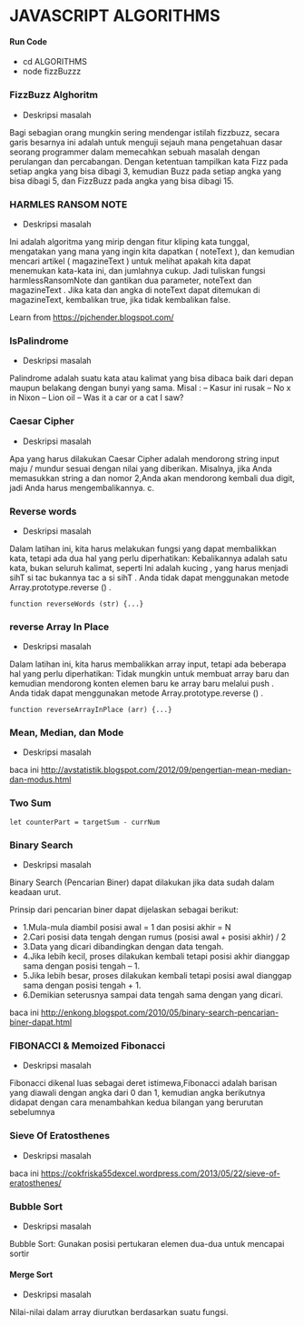 # JAVASCRIPT ALGORITHMS

#### Run Code 
- cd ALGORITHMS
- node fizzBuzzz


### FizzBuzz Alghoritm

- Deskripsi masalah

Bagi sebagian orang mungkin sering mendengar istilah fizzbuzz, secara garis besarnya ini adalah untuk menguji sejauh mana pengetahuan dasar seorang programmer dalam memecahkan sebuah masalah dengan perulangan dan percabangan. Dengan ketentuan tampilkan kata Fizz pada setiap angka yang bisa dibagi 3, kemudian Buzz pada setiap angka yang bisa dibagi 5, dan FizzBuzz pada angka yang bisa dibagi 15.

### HARMLES RANSOM NOTE

- Deskripsi masalah

Ini adalah algoritma yang mirip dengan fitur kliping kata tunggal, mengatakan yang mana yang ingin kita dapatkan ( noteText ), dan kemudian mencari artikel ( magazineText ) untuk melihat apakah kita dapat menemukan kata-kata ini, dan jumlahnya cukup.
Jadi tuliskan fungsi harmlessRansomNote dan gantikan dua parameter, noteText dan magazineText . Jika kata dan angka di noteText dapat ditemukan di magazineText, kembalikan true, jika tidak kembalikan false.

Learn from https://pjchender.blogspot.com/


### IsPalindrome

- Deskripsi masalah

Palindrome adalah suatu kata atau kalimat yang bisa dibaca baik dari depan maupun belakang dengan bunyi yang sama. 
Misal :
– Kasur ini rusak
– No x in Nixon
– Lion oil
– Was it a car or a cat I saw?


### Caesar Cipher

- Deskripsi masalah

Apa yang harus dilakukan Caesar Cipher adalah mendorong string input maju / mundur sesuai dengan nilai yang diberikan. Misalnya, jika Anda memasukkan string a dan nomor 2,Anda akan mendorong kembali dua digit, jadi Anda harus mengembalikannya. c.

### Reverse words

- Deskripsi masalah

Dalam latihan ini, kita harus melakukan fungsi yang dapat membalikkan kata, tetapi ada dua hal yang perlu diperhatikan:
Kebalikannya adalah satu kata, bukan seluruh kalimat, seperti Ini adalah kucing , yang harus menjadi sihT si tac bukannya tac a si sihT .
Anda tidak dapat menggunakan metode Array.prototype.reverse () .
```
function reverseWords (str) {...}
```

### reverse Array In Place

- Deskripsi masalah

Dalam latihan ini, kita harus membalikkan array input, tetapi ada beberapa hal yang perlu diperhatikan:
Tidak mungkin untuk membuat array baru dan kemudian mendorong konten elemen baru ke array baru melalui push .
Anda tidak dapat menggunakan metode Array.prototype.reverse () .
```
function reverseArrayInPlace (arr) {...}
```

### Mean, Median, dan Mode

- Deskripsi masalah

baca ini http://avstatistik.blogspot.com/2012/09/pengertian-mean-median-dan-modus.html


### Two Sum

```
let counterPart = targetSum - currNum
```

### Binary Search

- Deskripsi masalah

Binary Search (Pencarian Biner) dapat dilakukan jika data sudah dalam keadaan urut. 

Prinsip dari pencarian biner dapat dijelaskan sebagai berikut:
- 1.Mula-mula diambil posisi awal = 1 dan posisi akhir = N
- 2.Cari posisi data tengah dengan rumus (posisi awal + posisi akhir) / 2
- 3.Data yang dicari dibandingkan dengan data tengah.
- 4.Jika lebih kecil, proses dilakukan kembali tetapi posisi akhir dianggap sama dengan posisi tengah – 1.
- 5.Jika lebih besar, proses dilakukan kembali tetapi posisi awal dianggap sama dengan posisi tengah + 1.
- 6.Demikian seterusnya sampai data tengah sama dengan yang dicari.

baca ini http://enkong.blogspot.com/2010/05/binary-search-pencarian-biner-dapat.html


### FIBONACCI & Memoized Fibonacci

- Deskripsi masalah

Fibonacci dikenal luas sebagai deret istimewa,Fibonacci adalah barisan yang diawali dengan angka dari 0 dan 1, kemudian angka berikutnya didapat dengan cara menambahkan kedua bilangan yang berurutan sebelumnya


### Sieve Of Eratosthenes

- Deskripsi masalah

baca ini https://cokfriska55dexcel.wordpress.com/2013/05/22/sieve-of-eratosthenes/


### Bubble Sort

- Deskripsi masalah

Bubble Sort: Gunakan posisi pertukaran elemen dua-dua untuk mencapai sortir

#### Merge Sort

- Deskripsi masalah

Nilai-nilai dalam array diurutkan berdasarkan suatu fungsi.